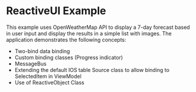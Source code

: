 ReactiveUI Example
===================

This example uses OpenWeatherMap API to display a 7-day forecast based in user input and display the results in a simple list with images. The application demonstrates the following concepts:

- Two-bind data binding
- Custom binding classes (Progress indicator)
- MessageBus
- Extending the default IOS table Source class to allow binding to SelectedItem in ViewModel
- Use of ReactiveObject Class
